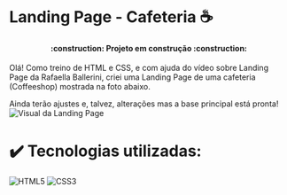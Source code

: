 # Landing Page - Cafeteria ☕
<h4 align="center"> 
    :construction:  Projeto em construção  :construction:
</h4>
Olá! Como treino de HTML e CSS, e com ajuda do vídeo sobre Landing Page da Rafaella Ballerini, criei uma Landing Page de uma cafeteria (Coffeeshop) mostrada na foto abaixo.

Ainda terão ajustes e, talvez, alterações mas a base principal está pronta!
![Visual da Landing Page](https://github.com/jumalisilva/landing_page/assets/139915382/62895bd0-d063-47ea-b883-e2a794ca920a)

# ✔️ Tecnologias utilizadas:
![HTML5](https://img.shields.io/badge/HTML5-E34F26?style=for-the-badge&logo=html5&logoColor=white)
![CSS3](https://img.shields.io/badge/CSS3-1572B6?style=for-the-badge&logo=css3&logoColor=white)
